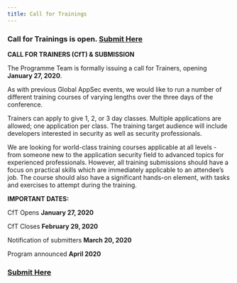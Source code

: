 ```yaml
---
title: Call for Trainings
---
```



<h3><strong>Call for Trainings is open. <a href="https://owasp.submittable.com/submit/157929/global-appsec-dublin-2020-cft" target="_blank">Submit Here</a></strong></h3>


<b>CALL FOR TRAINERS (CfT) & SUBMISSION  </b>

The Programme Team is formally issuing a call for Trainers, opening <b>January 27,  2020</b>. 

As with previous Global AppSec events, we would like to run a number of different training courses of varying lengths over the three days of the conference.

Trainers can apply to give 1, 2, or 3 day classes.  Multiple applications are allowed; one application per class. The training target audience will include developers interested in security as well as security professionals.

We are looking for world-class training courses applicable at all levels - from someone new to the application security field to advanced topics for experienced professionals. However, all training submissions should have a focus on practical skills which are immediately applicable to an attendee’s job.  The course should also have a significant hands-on element, with tasks and exercises to attempt during the training.


<b>IMPORTANT DATES:</b>

CfT Opens <b>January 27, 2020</b>

CfT Closes <b>February 29, 2020</b>

Notification of submitters <b>March 20, 2020</b>

Program announced <b>April 2020</b>

<h3><strong><a href="https://owasp.submittable.com/submit/157929/global-appsec-dublin-2020-cft" target="_blank">Submit Here</a></strong></h3>